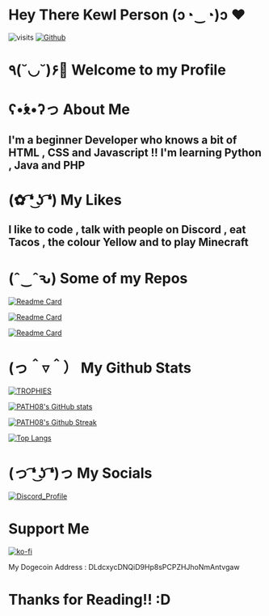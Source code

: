 # Hey There Kewl Person (ɔ◔‿◔)ɔ ♥

![visits](https://komarev.com/ghpvc/?username=PATH08&color=yellow&style=plastic-square) [![Github](https://img.shields.io/github/followers/PATH08?label=Followers&style=social)](https://github.com/PATH08)

# ٩(˘◡˘)۶🍾 Welcome to my Profile

# ʕ•́ᴥ•̀ʔっ About Me
## I'm a beginner Developer who knows a bit of HTML , CSS and Javascript !! I'm learning  Python , Java and PHP 

# (✿ ͡❛ ͜ʖ ͡❛) My Likes
## I like to code , talk with people on Discord , eat Tacos , the colour Yellow and to play Minecraft

# (ˆ‿ˆԅ) Some of my Repos

[![Readme Card](https://github-readme-stats.vercel.app/api/pin/?username=PATH08&repo=PATH08.github.io&theme=omni&show_owner=true)](https://github.com/PATH08/PATH08.github.io)    

[![Readme Card](https://github-readme-stats.vercel.app/api/pin/?username=PATH08&repo=AyyOrange&theme=omni&show_owner=true)](https://github.com/PATH08/AyyOrange)

[![Readme Card](https://github-readme-stats.vercel.app/api/pin/?username=PATH08&repo=sanitizer.ml&theme=omni&show_owner=true)](https://github.com/PATH08/sanitizer.ml)



# (っ＾▿＾） My Github Stats

[![TROPHIES](https://github-profile-trophy.vercel.app/?username=PATH08&theme=radical)](https://github.com/PATH08)

[![PATH08's GitHub stats](https://github-readme-stats.vercel.app/api?username=PATH08&theme=omni&show_icons=true)](https://github.com/PATH08)

[![PATH08's Github Streak](https://github-readme-streak-stats.herokuapp.com?user=PATH08&theme=omni)](https://github.com/PATH08)

[![Top Langs](https://github-readme-stats.vercel.app/api/top-langs/?username=PATH08&layout=compact&theme=omni)](https://github.com/PATH08)

# (っ ͡❛ ͜ʖ ͡❛)っ My Socials

[![Discord_Profile](https://discord.c99.nl/widget/theme-2/560347189142880281.png)](https://discord.com/users/560347189142880281)

# Support Me

[![ko-fi](https://ko-fi.com/img/githubbutton_sm.svg)](https://ko-fi.com/PATH08)

My Dogecoin Address : DLdcxycDNQiD9Hp8sPCPZHJhoNmAntvgaw


# Thanks for Reading!! :D
